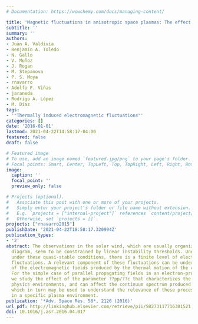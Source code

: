 ```yaml
---
# Documentation: https://wowchemy.com/docs/managing-content/

title: 'Magnetic fluctuations in anisotropic space plasmas: The effect of the plasma  environment'
subtitle: ''
summary: ''
authors:
- Juan A. Valdivia
- Benjamín A. Toledo
- N. Gallo
- V. Muñoz
- J. Rogan
- M. Stepanova
- P. S. Moya
- rnavarro
- Adolfo F. Viñas
- jaraneda
- Rodrigo A. López
- M. Díaz
tags:
- '"Thermally induced electromagnetic fluctuations"'
categories: []
date: '2016-01-01'
lastmod: 2021-04-22T14:58:17-04:00
featured: false
draft: false

# Featured image
# To use, add an image named `featured.jpg/png` to your page's folder.
# Focal points: Smart, Center, TopLeft, Top, TopRight, Left, Right, BottomLeft, Bottom, BottomRight.
image:
  caption: ''
  focal_point: ''
  preview_only: false

# Projects (optional).
#   Associate this post with one or more of your projects.
#   Simply enter your project's folder or file name without extension.
#   E.g. `projects = ["internal-project"]` references `content/project/deep-learning/index.md`.
#   Otherwise, set `projects = []`.
projects: ["rnavarro2015"]
publishDate: '2021-04-22T18:58:17.320994Z'
publication_types:
- '2'
abstract: The observations in the solar wind, which are usually organized in a beta-anisotropy
  diagram, seem to be constrained by linear instability thresholds. Unexpectedly,
  under these quasi-stable conditions, there is a finite level of electromagnetic
  fluctuations. A relevant component of these fluctuations can be understood in terms
  of the electromagnetic fields produced by the thermal motion of the charged particles.
  For the simple case of parallel propagating fields in an electron-proton plasma,
  we study the effect of the parameter ??pp/??c that characterizes the different space
  physics environments, and can affect the continuum spectrum produced by these fluctuations,
  which in turn may be used to understand the relevance of these processes occurring
  in a specific plasma environment.
publication: '*Adv. Space Res. 58*, 2126 (2016)'
url_pdf: http://linkinghub.elsevier.com/retrieve/pii/S0273117716301521
doi: 10.1016/j.asr.2016.04.017
---
```

